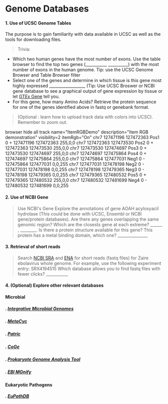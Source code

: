# Genome Databases

#### 1. Use of UCSC Genome Tables
The purpose is to gain familiarity with data available in UCSC as well as the tools for downloading files. 
> Trivia: 
- Which two human genes have the most number of exons. Use the table browser to find the top two genes (__________, __________) with the most number of exons in the human genome. Tip: use the UCSC Genome Browser and Table Browser filter
- Select one of the genes and determine in which tissue is this gene most highly expressed __________________ (Tip: Use UCSC Broswer or NCBI gene database to see a graphical output of gene expression by tissue or let [GTEx Gene](https://genome.ucsc.edu/cgi-bin/hgGtexTrackSettings?hgsid=687911135_zqPnirG6AWcXtNaiTafltRS3Uh3W&c=chr2&g=gtexGene) tell you. 
- For this gene, how many Amino Acids? Retrieve the protein sequence for one of the genes identified above in fastq or genebank format. 
> (Optional : learn how to upload track data with colors into UCSC).  Remember to zoom out.

browser hide all
track name="ItemRGBDemo" description="Item RGB demonstration" visibility=2 itemRgb="On"
chr7    127471196       127472363       Pos1    0       +       127471196       127472363       255,0,0
chr7    127472363       127473530       Pos2    0       +       127472363       127473530       255,0,0
chr7    127473530       127474697       Pos3    0       +       127473530       127474697       255,0,0
chr7    127474697       127475864       Pos4    0       +       127474697       127475864       255,0,0
chr7    127475864       127477031       Neg1    0       -       127475864       127477031       0,0,255
chr7    127477031       127478198       Neg2    0       -       127477031       127478198       0,0,255
chr7    127478198       127479365       Neg3    0       -       127478198       127479365       0,0,255
chr7    127479365       127480532       Pos5    0       +       127479365       127480532       255,0,0
chr7    127480532       127481699       Neg4    0       -       127480532       127481699       0,0,255


#### 2. Use of NCBI Gene
> Use NCBI's Gene Explore the annotations of gene AOAH acyloxyacil hydrolase  (This could be done with UCSC, Ensembl or NCBI gene/protein databases).  Are there any genes overlapping the same genomic region? Which are the closests gene at each extreme? ______ , ________.  Is there a protein structure available for this gene?  This protein has a metal binding domain, which one? _______________

#### 3. Retrieval of short reads
>   Search [NCBI SRA](https://www.ncbi.nlm.nih.gov/sra) and [ENA](https://www.ebi.ac.uk/ena) for short reads (fastq files) for Zaire ebolavirus whole genome.  For example, use the following experiment entry: SRX4194515
Which database allows you to find fastq files with fewer clicks? ___________


#### 4. (Optional) Explore other relevant databases
#### Microbial

#####   . [Integrative Microbial Genomes](https://img.jgi.doe.gov/)
#####   . [MetaCyc](https://metacyc.org/comp-genomics?tables=protein&orgids=%2528GCF_000953255+SEPI1000590-HMP%2529)
#####   . [Patric](https://www.patricbrc.org/)
#####   . [CoGe](https://genomevolution.org)
#####   . [Prokaryote Genome Analysis Tool](http://tools.uwgenomics.org/pgat/)
#####   . [EBI MGnify](https://www.ebi.ac.uk/metagenomics/)


####    Eukaryotic Pathogens
#####   . [EuPathDB](https://eupathdb.org/eupathdb/)



    



